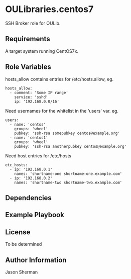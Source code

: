 OULibraries.centos7
=========

SSH Broker role for OULib.

Requirements
------------

A target system running CentOS7x.

Role Variables
--------------
hosts_allow contains entries for /etc/hosts.allow, eg.
```
hosts_allow:
  - comment: 'Some IP range'
    service: 'sshd'
    ip: '192.168.0.0/16'
```

Need usernames for the whitelist in the 'users' var. eg.

```
users:
  - name: 'centos'
    groups: 'wheel'
    pubkey: 'ssh-rsa somepubkey centos@example.org'
  - name: 'centos1'
    groups: 'wheel'
    pubkey: 'ssh-rsa anotherpubkey centos@example.org'
```

Need host entries for /etc/hosts
```
etc_hosts:
  - ip: '192.168.0.1'
    names: 'shortname-one shortname-one.example.com'
  - ip: '192.168.0.2'
    names: 'shortname-two shortname-two.example.com'
```

Dependencies
------------

Example Playbook
----------------

License
-------

To be determined

Author Information
------------------

Jason Sherman
